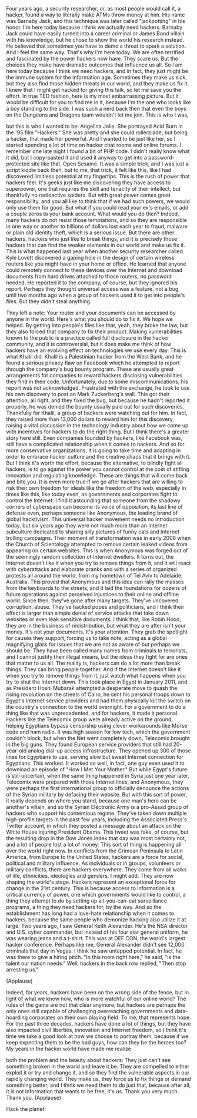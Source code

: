 
Four years ago,
a security researcher,
or, as most people would call it, a hacker,
found a way to literally
make ATMs throw money at him.
His name was Barnaby Jack,
and this technique was later called &quot;jackpotting&quot;
in his honor.
I&#39;m here today because I think
we actually need hackers.
Barnaby Jack
could have easily turned
into a career criminal or James Bond villain
with his knowledge,
but he chose to show the world
his research instead.
He believed that sometimes
you have to demo a threat
to spark a solution.
And I feel the same way.
That&#39;s why I&#39;m here today.
We are often terrified and fascinated
by the power hackers now have.
They scare us.
But the choices they make
have dramatic outcomes
that influence us all.
So I am here today because I think we need hackers,
and in fact, they just might be
the immune system for the information age.
Sometimes they make us sick,
but they also find those hidden threats
in our world,
and they make us fix it.
I knew that I might get hacked
for giving this talk,
so let me save you the effort.
In true TED fashion,
here is my most embarrassing picture.
But it would be difficult for you to find me in it,
because I&#39;m the one who looks like a boy
standing to the side.
I was such a nerd back then
that even the boys on the
Dungeons and Dragons team
wouldn&#39;t let me join.
This is who I was,

but this is who I wanted to be:
Angelina Jolie.
She portrayed Acid Burn
in the &#39;95 film &quot;Hackers.&quot;
She was pretty and she could rollerblade,
but being a hacker, that made her powerful.
And I wanted to be just like her,
so I started spending a lot of time
on hacker chat rooms and online forums.
I remember one late night
I found a bit of PHP code.
I didn&#39;t really know what it did,
but I copy-pasted it
and used it anyway
to get into a password-protected site
like that.
Open Sesame.
It was a simple trick,
and I was just a script kiddie back then,
but to me, that trick,
it felt like this,
like I had discovered limitless potential
at my fingertips.
This is the rush of power that hackers feel.
It&#39;s geeks just like me
discovering they have access to superpower,
one that requires the skill and tenacity
of their intellect,
but thankfully no radioactive spiders.
But with great power
comes great responsibility,
and you all like to think that if we had such powers,
we would only use them for good.
But what if you could read your ex&#39;s emails,
or add a couple zeros to your bank account.
What would you do then?
Indeed, many hackers do not resist
those temptations,
and so they are responsible in one way or another
to billions of dollars lost each year
to fraud, malware or plain old identity theft,
which is a serious issue.
But there are other hackers,
hackers who just like to break things,
and it is precisely those hackers
that can find the weaker elements in our world
and make us fix it.
This is what happened last year
when another security researcher
called Kyle Lovett
discovered a gaping hole
in the design of certain wireless routers
like you might have in your home or office.
He learned that anyone could remotely connect
to these devices over the Internet
and download documents from hard drives
attached to those routers,
no password needed.
He reported it to the company, of course,
but they ignored his report.
Perhaps they thought universal access
was a feature, not a bug,
until two months ago
when a group of hackers used it
to get into people&#39;s files.
But they didn&#39;t steal anything.

They left a note:
Your router and your documents
can be accessed by anyone in the world.
Here&#39;s what you should do to fix it.
We hope we helped.
By getting into people&#39;s files like that,
yeah, they broke the law,
but they also forced that company
to fix their product.
Making vulnerabilities known to the public
is a practice called full disclosure
in the hacker community,
and it is controversial,
but it does make me think of how hackers
have an evolving effect on technologies we use
every day.
This is what Khalil did.
Khalil is a Palestinian hacker from the West Bank,
and he found a serious privacy flaw on Facebook
which he attempted to report
through the company&#39;s bug bounty program.
These are usually great arrangements for companies
to reward hackers disclosing vulnerabilities
they find in their code.
Unfortunately, due to some miscommunications,
his report was not acknowledged.
Frustrated with the exchange,
he took to use his own discovery
to post on Mark Zuckerberg&#39;s wall.
This got their attention, all right,
and they fixed the bug,
but because he hadn&#39;t reported it properly,
he was denied the bounty usually paid out
for such discoveries.
Thankfully for Khalil,
a group of hackers were watching out for him.
In fact, they raised more than 13,000 dollars
to reward him for this discovery,
raising a vital discussion in the technology industry
about how we come up with incentives
for hackers to do the right thing.
But I think there&#39;s a greater story here still.
Even companies founded by hackers,
like Facebook was,
still have a complicated relationship
when it comes to hackers.
And so for more conservative organizations,
it is going to take time and adapting
in order to embrace hacker culture
and the creative chaos that it brings with it.
But I think it&#39;s worth the effort,
because the alternative,
to blindly fight all hackers,
is to go against the power you cannot control
at the cost of stifling innovation
and regulating knowledge.
These are things that will come back and bite you.
It is even more true
if we go after hackers
that are willing to risk their own freedom
for ideals like the freedom of the web,
especially in times like this, like today even,
as governments and corporates
fight to control the Internet.
I find it astounding
that someone from the shadowy
corners of cyberspace
can become its voice of opposition,
its last line of defense even,
perhaps someone like Anonymous,
the leading brand of global hacktivism.
This universal hacker movement
needs no introduction today,
but six years ago
they were not much more than an Internet subculture
dedicated to sharing silly pictures of funny cats
and Internet trolling campaigns.
Their moment of transformation was in early 2008
when the Church of Scientology
attempted to remove certain leaked videos
from appearing on certain websites.
This is when Anonymous was forged
out of the seemingly random collection
of Internet dwellers.
It turns out,
the Internet doesn&#39;t like it
when you try to remove things from it,
and it will react with cyberattacks
and elaborate pranks
and with a series of organized protests
all around the world,
from my hometown of Tel Aviv
to Adelaide, Australia.
This proved that Anonymous and this idea
can rally the masses from the keyboards
to the streets,
and it laid the foundations
for dozens of future operations
against perceived injustices
to their online and offline world.
Since then, they&#39;ve gone after many targets.
They&#39;ve uncovered corruption, abuse.
They&#39;ve hacked popes and politicians,
and I think their effect is larger
than simple denial of service attacks
that take down websites
or even leak sensitive documents.
I think that, like Robin Hood,
they are in the business of redistribution,
but what they are after isn&#39;t your money.
It&#39;s not your documents. It&#39;s your attention.
They grab the spotlight for causes they support,
forcing us to take note,
acting as a global magnifying glass
for issues that we are not as aware of
but perhaps we should be.
They have been called many names
from criminals to terrorists,
and I cannot justify their illegal means,
but the ideas they fight for
are ones that matter to us all.
The reality is,
hackers can do a lot more than break things.
They can bring people together.
And if the Internet doesn&#39;t like it
when you try to remove things from it,
just watch what happens
when you try to shut the Internet down.
This took place in Egypt in January 2011,
and as President Hosni Mubarak
attempted a desperate move
to quash the rising revolution on the streets of Cairo,
he sent his personal troops
down to Egypt&#39;s Internet service providers
and had them physically kill the switch
on the country&#39;s connection to the world overnight.
For a government to do a thing like that
was unprecedented,
and for hackers, it made it personal.
Hackers like the Telecomix group
were already active on the ground,
helping Egyptians bypass censorship
using clever workarounds like Morse code
and ham radio.
It was high season for low tech,
which the government couldn&#39;t block,
but when the Net went completely down,
Telecomix brought in the big guns.
They found European service providers
that still had 20-year-old
analog dial-up access infrastructure.
They opened up 300 of those lines
for Egyptians to use,
serving slow but sweet Internet connection
for Egyptians.
This worked.
It worked so well, in fact,
one guy even used it to download an episode
of &quot;How I Met Your Mother.&quot;
But while Egypt&#39;s future is still uncertain,
when the same thing happened in Syria
just one year later,
Telecomix were prepared with those Internet lines,
and Anonymous,
they were perhaps the first international group
to officially denounce the actions
of the Syrian military
by defacing their website.
But with this sort of power,
it really depends on where you stand,
because one man&#39;s hero
can be another&#39;s villain,
and so the Syrian Electronic Army
is a pro-Assad group of hackers
who support his contentious regime.
They&#39;ve taken down multiple high-profile targets
in the past few years,
including the Associated Press&#39;s Twitter account,
in which they posted a message
about an attack on the White House
injuring President Obama.
This tweet was fake, of course,
but the resulting drop in the Dow Jones index
that day was most certainly not,
and a lot of people lost a lot of money.
This sort of thing is happening
all over the world right now.
In conflicts from the Crimean Peninsula
to Latin America,
from Europe to the United States,
hackers are a force for social,
political and military influence.
As individuals or in groups,
volunteers or military conflicts,
there are hackers everywhere.
They come from all walks of life,
ethnicities, ideologies and genders, I might add.
They are now shaping the world&#39;s stage.
Hackers represent an exceptional force for change
in the 21st century.
This is because access to information
is a critical currency of power,
one which governments would like to control,
a thing they attempt to do by setting up
all-you-can-eat surveillance programs,
a thing they need hackers for, by the way.
And so the establishment has long had
a love-hate relationship when it comes to hackers,
because the same people who demonize hacking
also utilize it at large.
Two years ago,
I saw General Keith Alexander.
He&#39;s the NSA director and U.S. cyber commander,
but instead of his four star general uniform,
he was wearing jeans and a t-shirt.
This was at DEF CON,
the world&#39;s largest hacker conference.
Perhaps like me, General Alexander
didn&#39;t see 12,000 criminals that day in Vegas.
I think he saw untapped potential.
In fact, he was there to give a hiring pitch.
&quot;In this room right here,&quot; he said,
&quot;is the talent our nation needs.&quot;
Well, hackers in the back row replied,
&quot;Then stop arresting us.&quot;

(Applause)

Indeed, for years,
hackers have been on the wrong side of the fence,
but in light of what we know now,
who is more watchful of our online world?
The rules of the game are not that clear anymore,
but hackers are perhaps the only ones
still capable of challenging
overreaching governments
and data-hoarding corporates
on their own playing field.
To me, that represents hope.
For the past three decades,
hackers have done a lot of things,
but they have also impacted civil liberties,
innovation and Internet freedom,
so I think it&#39;s time we take a good look
at how we choose to portray them,
because if we keep expecting
them to be the bad guys,
how can they be the heroes too?
My years in the hacker world
have made me realize

both the problem and the beauty about hackers:
They just can&#39;t see something broken in the world
and leave it be.
They are compelled
to either exploit it or try and change it,
and so they find the vulnerable aspects
in our rapidly changing world.
They make us, they force us to fix things
or demand something better,
and I think we need them
to do just that,
because after all, it is not information
that wants to be free, it&#39;s us.
Thank you very much.
Thank you. 
(Applause)

Hack the planet!
